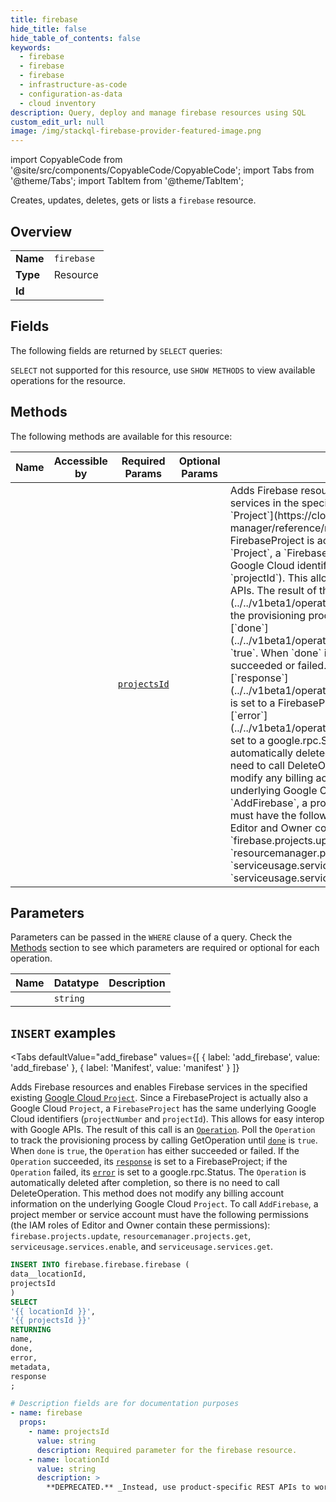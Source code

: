 ```yaml
--- 
title: firebase
hide_title: false
hide_table_of_contents: false
keywords:
  - firebase
  - firebase
  - firebase
  - infrastructure-as-code
  - configuration-as-data
  - cloud inventory
description: Query, deploy and manage firebase resources using SQL
custom_edit_url: null
image: /img/stackql-firebase-provider-featured-image.png
---
```


import CopyableCode from '@site/src/components/CopyableCode/CopyableCode';
import Tabs from '@theme/Tabs';
import TabItem from '@theme/TabItem';

Creates, updates, deletes, gets or lists a <code>firebase</code> resource.

## Overview
<table><tbody>
<tr><td><b>Name</b></td><td><code>firebase</code></td></tr>
<tr><td><b>Type</b></td><td>Resource</td></tr>
<tr><td><b>Id</b></td><td><CopyableCode code="firebase.firebase.firebase" /></td></tr>
</tbody></table>

## Fields

The following fields are returned by `SELECT` queries:

`SELECT` not supported for this resource, use `SHOW METHODS` to view available operations for the resource.


## Methods

The following methods are available for this resource:

<table>
<thead>
    <tr>
    <th>Name</th>
    <th>Accessible by</th>
    <th>Required Params</th>
    <th>Optional Params</th>
    <th>Description</th>
    </tr>
</thead>
<tbody>
<tr>
    <td><a href="#add_firebase"><CopyableCode code="add_firebase" /></a></td>
    <td><CopyableCode code="insert" /></td>
    <td><a href="#parameter-projectsId"><code>projectsId</code></a></td>
    <td></td>
    <td>Adds Firebase resources and enables Firebase services in the specified existing [Google Cloud `Project`](https://cloud.google.com/resource-manager/reference/rest/v1/projects). Since a FirebaseProject is actually also a Google Cloud `Project`, a `FirebaseProject` has the same underlying Google Cloud identifiers (`projectNumber` and `projectId`). This allows for easy interop with Google APIs. The result of this call is an [`Operation`](../../v1beta1/operations). Poll the `Operation` to track the provisioning process by calling GetOperation until [`done`](../../v1beta1/operations#Operation.FIELDS.done) is `true`. When `done` is `true`, the `Operation` has either succeeded or failed. If the `Operation` succeeded, its [`response`](../../v1beta1/operations#Operation.FIELDS.response) is set to a FirebaseProject; if the `Operation` failed, its [`error`](../../v1beta1/operations#Operation.FIELDS.error) is set to a google.rpc.Status. The `Operation` is automatically deleted after completion, so there is no need to call DeleteOperation. This method does not modify any billing account information on the underlying Google Cloud `Project`. To call `AddFirebase`, a project member or service account must have the following permissions (the IAM roles of Editor and Owner contain these permissions): `firebase.projects.update`, `resourcemanager.projects.get`, `serviceusage.services.enable`, and `serviceusage.services.get`.</td>
</tr>
</tbody>
</table>

## Parameters

Parameters can be passed in the `WHERE` clause of a query. Check the [Methods](#methods) section to see which parameters are required or optional for each operation.

<table>
<thead>
    <tr>
    <th>Name</th>
    <th>Datatype</th>
    <th>Description</th>
    </tr>
</thead>
<tbody>
<tr id="parameter-projectsId">
    <td><CopyableCode code="projectsId" /></td>
    <td><code>string</code></td>
    <td></td>
</tr>
</tbody>
</table>

## `INSERT` examples

<Tabs
    defaultValue="add_firebase"
    values={[
        { label: 'add_firebase', value: 'add_firebase' },
        { label: 'Manifest', value: 'manifest' }
    ]}
>
<TabItem value="add_firebase">

Adds Firebase resources and enables Firebase services in the specified existing [Google Cloud `Project`](https://cloud.google.com/resource-manager/reference/rest/v1/projects). Since a FirebaseProject is actually also a Google Cloud `Project`, a `FirebaseProject` has the same underlying Google Cloud identifiers (`projectNumber` and `projectId`). This allows for easy interop with Google APIs. The result of this call is an [`Operation`](../../v1beta1/operations). Poll the `Operation` to track the provisioning process by calling GetOperation until [`done`](../../v1beta1/operations#Operation.FIELDS.done) is `true`. When `done` is `true`, the `Operation` has either succeeded or failed. If the `Operation` succeeded, its [`response`](../../v1beta1/operations#Operation.FIELDS.response) is set to a FirebaseProject; if the `Operation` failed, its [`error`](../../v1beta1/operations#Operation.FIELDS.error) is set to a google.rpc.Status. The `Operation` is automatically deleted after completion, so there is no need to call DeleteOperation. This method does not modify any billing account information on the underlying Google Cloud `Project`. To call `AddFirebase`, a project member or service account must have the following permissions (the IAM roles of Editor and Owner contain these permissions): `firebase.projects.update`, `resourcemanager.projects.get`, `serviceusage.services.enable`, and `serviceusage.services.get`.

```sql
INSERT INTO firebase.firebase.firebase (
data__locationId,
projectsId
)
SELECT 
'{{ locationId }}',
'{{ projectsId }}'
RETURNING
name,
done,
error,
metadata,
response
;
```
</TabItem>
<TabItem value="manifest">

```yaml
# Description fields are for documentation purposes
- name: firebase
  props:
    - name: projectsId
      value: string
      description: Required parameter for the firebase resource.
    - name: locationId
      value: string
      description: >
        **DEPRECATED.** _Instead, use product-specific REST APIs to work with the location of each resource in a Project. This field may be ignored, especially for newly provisioned projects after October 30, 2024._ The ID of the Project's ["location for default Google Cloud resources"](https://firebase.google.com/docs/projects/locations#default-cloud-location), which are resources associated with Google App Engine. The location must be one of the available [Google App Engine locations](https://cloud.google.com/about/locations#region).
        
```
</TabItem>
</Tabs>
